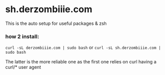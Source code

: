 # sh.derzombiiie.com
This is the auto setup for useful packages & zsh

### how 2 install:

`curl -sL derzombiiie.com | sudo bash` or
`curl -sL sh.derzombiiie.com | sudo bash`

The latter is the more reliable one as the first one relies on curl having a curl/* user agent

